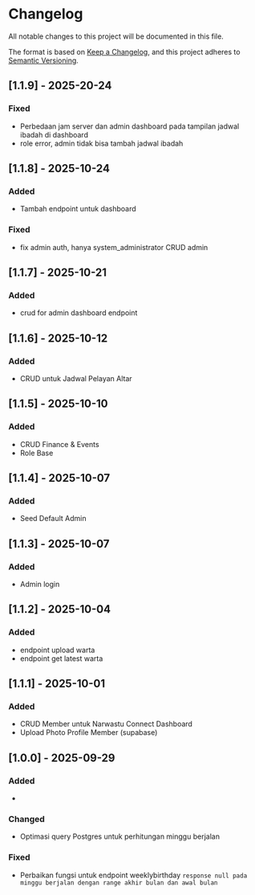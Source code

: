 # Changelog
All notable changes to this project will be documented in this file.

The format is based on [Keep a Changelog](https://keepachangelog.com/en/1.1.0/),
and this project adheres to [Semantic Versioning](https://semver.org/spec/v2.0.0.html).

<!-- 

## [Unreleased]
## [1.1.10] - DATE
### Added
- 

### Changed
- Tambah endpoint untuk dashboard

### Fixed
- 

### Security
- fix admin auth, hanya system_administrator CRUD admin

-->
## [1.1.9] - 2025-20-24
### Fixed
- Perbedaan jam server dan admin dashboard pada tampilan jadwal ibadah di dashboard
- role error, admin tidak bisa tambah jadwal ibadah

## [1.1.8] - 2025-10-24
### Added
- Tambah endpoint untuk dashboard

### Fixed
- fix admin auth, hanya system_administrator CRUD admin

## [1.1.7] - 2025-10-21
### Added
- crud for admin dashboard endpoint

## [1.1.6] - 2025-10-12
### Added
- CRUD untuk Jadwal Pelayan Altar

## [1.1.5] - 2025-10-10
### Added
- CRUD Finance & Events
- Role Base 

## [1.1.4] - 2025-10-07
### Added
- Seed Default Admin

## [1.1.3] - 2025-10-07
### Added
- Admin login

## [1.1.2] - 2025-10-04
### Added
- endpoint upload warta
- endpoint get latest warta

## [1.1.1] - 2025-10-01
### Added
- CRUD Member untuk Narwastu Connect Dashboard
- Upload Photo Profile Member (supabase)


## [1.0.0] - 2025-09-29
### Added
- 

### Changed
- Optimasi query Postgres untuk perhitungan minggu berjalan

### Fixed
- Perbaikan fungsi untuk endpoint weeklybirthday `response null pada minggu berjalan dengan range akhir bulan dan awal bulan`